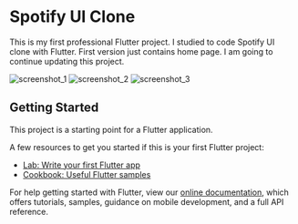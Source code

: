 # Spotify UI Clone

This is my first professional Flutter project. I studied to code Spotify UI clone with Flutter. 
First version just contains home page. I am going to continue updating this project.

![screenshot_1](https://user-images.githubusercontent.com/94011744/146551780-87c29b3a-27b6-407f-a7f6-0c3ee8f18caf.png)
![screenshot_2](https://user-images.githubusercontent.com/94011744/146551790-5fad09fc-9d82-444f-9105-df9f402ac88e.png)
![screenshot_3](https://user-images.githubusercontent.com/94011744/146551802-9aeb1077-266e-41b8-9241-be46eeb22ada.png)


## Getting Started

This project is a starting point for a Flutter application.

A few resources to get you started if this is your first Flutter project:

- [Lab: Write your first Flutter app](https://flutter.dev/docs/get-started/codelab)
- [Cookbook: Useful Flutter samples](https://flutter.dev/docs/cookbook)

For help getting started with Flutter, view our
[online documentation](https://flutter.dev/docs), which offers tutorials,
samples, guidance on mobile development, and a full API reference.

